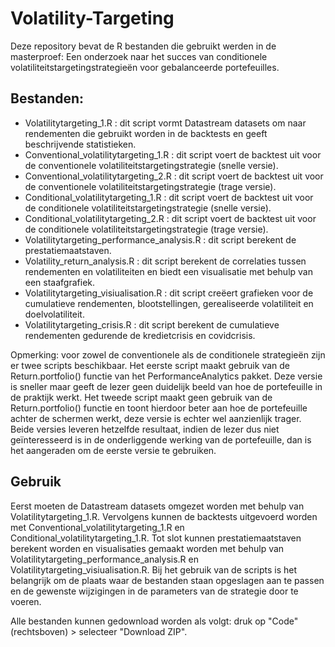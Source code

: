 # Volatility-Targeting
Deze repository bevat de R bestanden die gebruikt werden in de masterproef: Een onderzoek naar het succes van conditionele volatiliteitstargetingstrategieën voor gebalanceerde portefeuilles.
## Bestanden:
 - Volatilitytargeting_1.R : dit script vormt Datastream datasets om naar rendementen die gebruikt worden in de backtests en geeft beschrijvende statistieken.
 - Conventional_volatilitytargeting_1.R : dit script voert de backtest uit voor de conventionele volatiliteitstargetingstrategie (snelle versie). 
 - Conventional_volatilitytargeting_2.R : dit script voert de backtest uit voor de conventionele volatiliteitstargetingstrategie (trage versie).
 - Conditional_volatilitytargeting_1.R : dit script voert de backtest uit voor de conditionele volatiliteitstargetingstrategie (snelle versie).
 - Conditional_volatilitytargeting_2.R : dit script voert de backtest uit voor de conditionele volatiliteitstargetingstrategie (trage versie).
 - Volatilitytargeting_performance_analysis.R : dit script berekent de prestatiemaatstaven. 
 - Volatility_return_analysis.R : dit script berekent de correlaties tussen rendementen en volatiliteiten en biedt een visualisatie met behulp van een staafgrafiek.
 - Volatilitytargeting_visiualisation.R : dit script creëert grafieken voor de cumulatieve rendementen, blootstellingen, gerealiseerde volatiliteit en doelvolatiliteit.
 - Volatilitytargeting_crisis.R : dit script berekent de cumulatieve rendementen gedurende de kredietcrisis en covidcrisis.

Opmerking: voor zowel de conventionele als de conditionele strategieën zijn er twee scripts beschikbaar. Het eerste script maakt gebruik van de Return.portfolio() functie van het PerformanceAnalytics pakket. Deze versie is sneller maar geeft de lezer geen duidelijk beeld van hoe de portefeuille in de praktijk werkt. Het tweede script maakt geen gebruik van de Return.portfolio() functie en toont hierdoor beter aan hoe de portefeuille achter de schermen werkt, deze versie is echter wel aanzienlijk trager. Beide versies leveren hetzelfde resultaat, indien de lezer dus niet geïnteresseerd is in de onderliggende werking van de portefeuille, dan is het aangeraden om de eerste versie te gebruiken.
## Gebruik
Eerst moeten de Datastream datasets omgezet worden met behulp van Volatilitytargeting_1.R. Vervolgens kunnen de backtests uitgevoerd worden met Conventional_volatilitytargeting_1.R en Conditional_volatilitytargeting_1.R. Tot slot kunnen prestatiemaatstaven berekent worden en visualisaties gemaakt worden met behulp van Volatilitytargeting_performance_analysis.R en Volatilitytargeting_visiualisation.R. Bij het gebruik van de scripts is het belangrijk om de plaats waar de bestanden staan opgeslagen aan te passen en de gewenste wijzigingen in de parameters van de strategie door te voeren.   

Alle bestanden kunnen gedownload worden als volgt: druk op "Code" (rechtsboven) > selecteer "Download ZIP".
